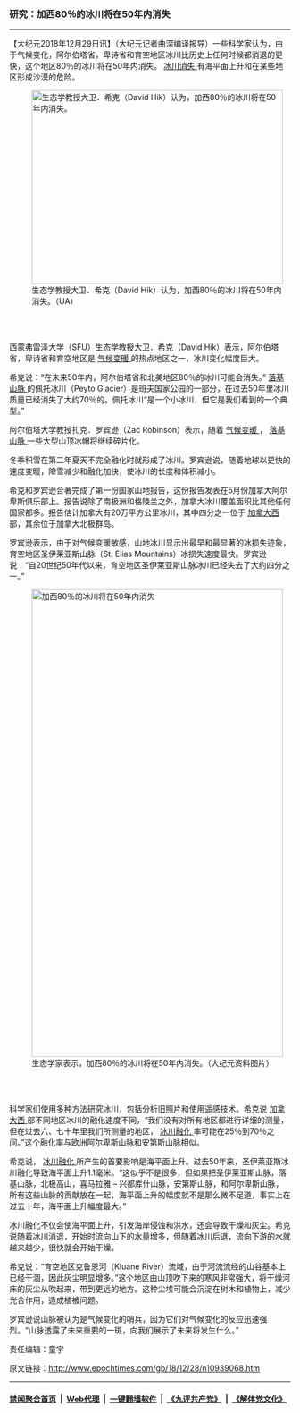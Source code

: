 ### 研究：加西80％的冰川将在50年内消失
------------------------

<p>
 【大纪元2018年12月29日讯】（大纪元记者曲深编译报导）一些科学家认为，由于气候变化，阿尔伯塔省，卑诗省和育空地区冰川比历史上任何时候都消退的更快，这个地区80％的冰川将在50年内消失。
 <a href="http://www.epochtimes.com/gb/tag/%E5%86%B0%E5%B7%9D%E6%B6%88%E5%A4%B1.html">
  冰川消失
 </a>
 有海平面上升和在某些地区形成沙漠的危险。
</p>
<figure class="wp-caption aligncenter" id="attachment_10939082" style="width: 450px">
 <a href="http://i.epochtimes.com/assets/uploads/2018/12/David-Hik-UA-headshot-2016.jpg">
  <img alt="生态学教授大卫．希克（David Hik）认为，加西80％的冰川将在50年内消失。" class="size-medium wp-image-10939082" height="347" src="http://i.epochtimes.com/assets/uploads/2018/12/David-Hik-UA-headshot-2016-450x347.jpg" width="450"/>
 </a>
 <br/><figcaption class="wp-caption-text">
  生态学教授大卫．希克（David Hik）认为，加西80％的冰川将在50年内消失。（UA）
 </figcaption><br/>
</figure><br/>
<p>
 西蒙弗雷泽大学（SFU）生态学教授大卫．希克（David Hik）表示，阿尔伯塔省，卑诗省和育空地区是
 <a href="http://www.epochtimes.com/gb/tag/%E6%B0%94%E5%80%99%E5%8F%98%E6%9A%96.html">
  气候变暖
 </a>
 的热点地区之一，冰川变化幅度巨大。
</p>
<p>
 希克说：“在未来50年内，阿尔伯塔省和北美地区80％的冰川可能会消失。”
 <a href="http://www.epochtimes.com/gb/tag/%E8%90%BD%E5%9F%BA%E5%B1%B1%E8%84%89.html">
  落基山脉
 </a>
 的佩托冰川（Peyto Glacier）是班夫国家公园的一部分，在过去50年里冰川质量已经消失了大约70％的。佩托冰川“是一个小冰川，但它是我们看到的一个典型。”
</p>
<p>
 阿尔伯塔大学教授扎克．罗宾逊（Zac Robinson）表示，随着
 <a href="http://www.epochtimes.com/gb/tag/%E6%B0%94%E5%80%99%E5%8F%98%E6%9A%96.html">
  气候变暖
 </a>
 ，
 <a href="http://www.epochtimes.com/gb/tag/%E8%90%BD%E5%9F%BA%E5%B1%B1%E8%84%89.html">
  落基山脉
 </a>
 一些大型山顶冰帽将继续碎片化。
</p>
<p>
 冬季积雪在第二年夏天不完全融化时就形成了冰川。罗宾逊说，随着地球以更快的速度变暖，降雪减少和融化加快，使冰川的长度和体积减小。
</p>
<p>
 希克和罗宾逊合著完成了第一份国家山地报告，这份报告发表在5月份加拿大阿尔卑斯俱乐部上。报告说除了南极洲和格陵兰之外，加拿大冰川覆盖面积比其他任何国家都多。报告估计加拿大有20万平方公里冰川，其中四分之一位于
 <a href="http://www.epochtimes.com/gb/tag/%E5%8A%A0%E6%8B%BF%E5%A4%A7%E8%A5%BF.html">
  加拿大西
 </a>
 部，其余位于加拿大北极群岛。
</p>
<p>
 罗宾逊表示，由于对气候变暖敏感，山地冰川显示出最早和最显著的冰损失迹象，育空地区圣伊莱亚斯山脉（St. Elias Mountains）冰损失速度最快。罗宾逊说：“自20世纪50年代以来，育空地区圣伊莱亚斯山脉冰川已经失去了大约四分之一。”
</p>
<figure class="wp-caption aligncenter" id="attachment_10939079" style="width: 450px">
 <a href="http://i.epochtimes.com/assets/uploads/2018/12/ice-trail_D1_1R1200x1200.jpg">
  <img alt="加西80％的冰川将在50年内消失" class="size-medium wp-image-10939079" height="837" src="http://i.epochtimes.com/assets/uploads/2018/12/ice-trail_D1_1R1200x1200-450x837.jpg" width="450"/>
 </a>
 <br/><figcaption class="wp-caption-text">
  生态学家表示，加西80％的冰川将在50年内消失。（大纪元资料图片）
 </figcaption><br/>
</figure><br/>
<p>
 科学家们使用多种方法研究冰川，包括分析旧照片和使用遥感技术。希克说
 <a href="http://www.epochtimes.com/gb/tag/%E5%8A%A0%E6%8B%BF%E5%A4%A7%E8%A5%BF.html">
  加拿大西
 </a>
 部不同地区冰川的融化速度不同，“我们没有对所有地区都进行详细的测量，但在过去六、七十年里我们所测量的地区，
 <a href="http://www.epochtimes.com/gb/tag/%E5%86%B0%E5%B7%9D%E8%9E%8D%E5%8C%96.html">
  冰川融化
 </a>
 率可能在25％到70％之间。”这个融化率与欧洲阿尔卑斯山脉和安第斯山脉相似。
</p>
<p>
 希克说，
 <a href="http://www.epochtimes.com/gb/tag/%E5%86%B0%E5%B7%9D%E8%9E%8D%E5%8C%96.html">
  冰川融化
 </a>
 所产生的首要影响是海平面上升。过去50年来，圣伊莱亚斯冰川融化导致海平面上升1.1毫米。“这似乎不是很多，但如果把圣伊莱亚斯山脉，落基山脉，北极高山，喜马拉雅 – 兴都库什山脉，安第斯山脉，和阿尔卑斯山脉，所有这些山脉的贡献放在一起，海平面上升的幅度就不是那么微不足道，事实上在过去十年，海平面上升幅度最大。”
</p>
<p>
 冰川融化不仅会使海平面上升，引发海岸侵蚀和洪水，还会导致干燥和灰尘。希克说随着冰川消退，开始时流向山下的水量增多，但随着冰川后退，流向下游的水就越来越少，很快就会开始干燥。
</p>
<p>
 希克说：“育空地区克鲁恩河（Kluane River）流域，由于河流流经的山谷基本上已经干涸，因此灰尘明显增多。”这个地区由山顶吹下来的寒风非常强大，将干燥河床的灰尘从吹起来，带到更远的地方。这种尘埃可能会沉淀在树木和植物上，减少光合作用，造成植被问题。
</p>
<p>
 罗宾逊说山脉被认为是气候变化的哨兵，因为它们对气候变化的反应迅速强烈。“山脉透露了未来重要的一斑，向我们展示了未来将发生什么。”
</p>
<p>
 责任编辑：童宇
</p>

原文链接：http://www.epochtimes.com/gb/18/12/28/n10939068.htm


------------------------
#### [禁闻聚合首页](https://github.com/gfw-breaker/banned-news/blob/master/README.md) &nbsp;|&nbsp; [Web代理](https://github.com/gfw-breaker/open-proxy/blob/master/README.md) &nbsp;|&nbsp; [一键翻墙软件](https://github.com/gfw-breaker/nogfw/blob/master/README.md) &nbsp;|&nbsp; [《九评共产党》](https://github.com/gfw-breaker/9ping.md/blob/master/README.md#九评之一评共产党是什么) &nbsp;|&nbsp; [《解体党文化》](https://github.com/gfw-breaker/jtdwh.md/blob/master/README.md#绪论)